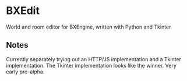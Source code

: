 # BXEdit
World and room editor for BXEngine, written with Python and Tkinter

## Notes
Currently separately trying out an HTTP/JS implementation and a Tkinter implementation. The Tkinter implementation looks like the winner. Very early pre-alpha.
